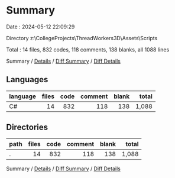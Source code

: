 # Summary

Date : 2024-05-12 22:09:29

Directory z:\\CollegeProjects\\ThreadWorkers3D\\Assets\\Scripts

Total : 14 files,  832 codes, 118 comments, 138 blanks, all 1088 lines

Summary / [Details](details.md) / [Diff Summary](diff.md) / [Diff Details](diff-details.md)

## Languages
| language | files | code | comment | blank | total |
| :--- | ---: | ---: | ---: | ---: | ---: |
| C# | 14 | 832 | 118 | 138 | 1,088 |

## Directories
| path | files | code | comment | blank | total |
| :--- | ---: | ---: | ---: | ---: | ---: |
| . | 14 | 832 | 118 | 138 | 1,088 |

Summary / [Details](details.md) / [Diff Summary](diff.md) / [Diff Details](diff-details.md)